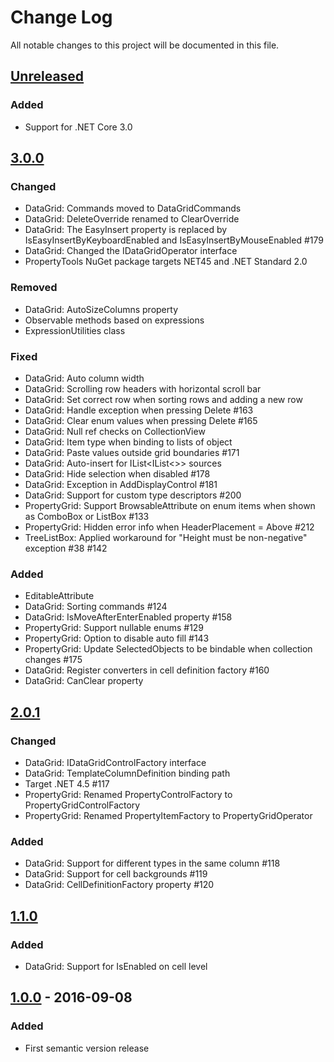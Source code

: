 # Change Log
All notable changes to this project will be documented in this file.

## [Unreleased]
### Added
- Support for .NET Core 3.0

## [3.0.0]
### Changed
- DataGrid: Commands moved to DataGridCommands
- DataGrid: DeleteOverride renamed to ClearOverride
- DataGrid: The EasyInsert property is replaced by IsEasyInsertByKeyboardEnabled and IsEasyInsertByMouseEnabled #179
- DataGrid: Changed the IDataGridOperator interface
- PropertyTools NuGet package targets NET45 and .NET Standard 2.0

### Removed
- DataGrid: AutoSizeColumns property
- Observable methods based on expressions
- ExpressionUtilities class

### Fixed
- DataGrid: Auto column width
- DataGrid: Scrolling row headers with horizontal scroll bar
- DataGrid: Set correct row when sorting rows and adding a new row 
- DataGrid: Handle exception when pressing Delete #163
- DataGrid: Clear enum values when pressing Delete #165
- DataGrid: Null ref checks on CollectionView
- DataGrid: Item type when binding to lists of object
- DataGrid: Paste values outside grid boundaries #171
- DataGrid: Auto-insert for IList<IList<>> sources
- DataGrid: Hide selection when disabled #178
- DataGrid: Exception in AddDisplayControl #181
- DataGrid: Support for custom type descriptors #200
- PropertyGrid: Support BrowsableAttribute on enum items when shown as ComboBox or ListBox #133
- PropertyGrid: Hidden error info when HeaderPlacement = Above #212
- TreeListBox: Applied workaround for "Height must be non-negative" exception #38 #142

### Added
- EditableAttribute
- DataGrid: Sorting commands #124
- DataGrid: IsMoveAfterEnterEnabled property #158
- PropertyGrid: Support nullable enums #129
- PropertyGrid: Option to disable auto fill #143
- PropertyGrid: Update SelectedObjects to be bindable when collection changes #175
- DataGrid: Register converters in cell definition factory #160
- DataGrid: CanClear property

## [2.0.1]
### Changed
- DataGrid: IDataGridControlFactory interface
- DataGrid: TemplateColumnDefinition binding path
- Target .NET 4.5 #117
- PropertyGrid: Renamed PropertyControlFactory to PropertyGridControlFactory
- PropertyGrid: Renamed PropertyItemFactory to PropertyGridOperator

### Added
- DataGrid: Support for different types in the same column #118
- DataGrid: Support for cell backgrounds #119
- DataGrid: CellDefinitionFactory property #120

## [1.1.0]
### Added
- DataGrid: Support for IsEnabled on cell level

## [1.0.0] - 2016-09-08
### Added
- First semantic version release

[Unreleased]: https://github.com/PropertyTools/PropertyTools/compare/v3.0.0...HEAD
[3.0.0]: https://github.com/PropertyTools/PropertyTools/compare/v3.0.0...v2.0.1
[2.0.1]: https://github.com/PropertyTools/PropertyTools/compare/v2.0.1...v1.1.0
[1.1.0]: https://github.com/PropertyTools/PropertyTools/compare/v1.0.0...v1.1.0
[1.0.0]: https://github.com/PropertyTools/PropertyTools/compare/v0.1.0...v1.0.0
